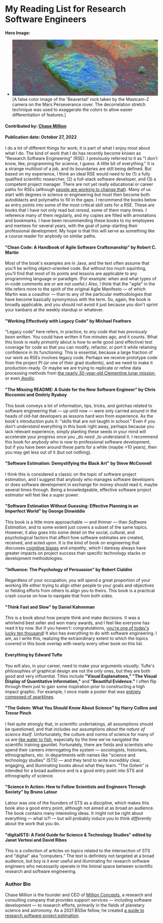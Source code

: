 # My Reading List for Research Software Engineers

 **Hero Image:**

  - <img src='../../images/Blog_2210_RSE.png' />[A false color image of the 'Beavertail' rock taken by the Mastcam-Z camera on the Mars Perseverance rover.  The decorrelation stretch technique was used to exaggerate the colors to allow easier differentiation of features.] 

#### Contributed by: [Chase Million](https://github.com/cmillion)

#### Publication date: October 27, 2022

I do a lot of different things for work; it is part of what I enjoy most about what I do. The kind of work that I do has recently become known as "Research Software Engineering" (RSE). I previously referred to it as "I don't know, like, programming for science, I guess. A little bit of everything." It is a strange multitool of a job, and its boundaries are still being defined. But based on my experience, I think an ideal RSE would need to be (1) a fully qualified scientific researcher, (2) a full-stack software developer, and (3) a competent project manager. There are not yet really educational or career paths for RSEs (although [people are working to change that](https://us-rse.org/)). Many of us start with degrees in science or engineering but must then become both autodidacts and polymaths to fill in the gaps. I recommend the books below as entry points into some of the most critical skill sets for a RSE. These are books that I have not only read but _reread_, some of them many times. I reference many of them regularly, and my copies are filled with annotations and bookmarks. I have been recommending these books to my employees and mentees for several years, with the goal of jump-starting their professional development. My hope is that this will serve as something like a course reader for anybody on similar paths.

#### "Clean Code: A Handbook of Agile Software Craftsmanship" by Robert C. Martin

Most of the book's examples are in Java, and the text often assume that you'll be writing object-oriented code.  But without too much squinting, you’ll find that most of its points and lessons are applicable to any programming language or paradigm. (For example: when and what types of in-code comments are or are not useful.) Also, I think that the "agile" in the title refers more to the spirit of the original Agile Manifesto — of which Martin was a coauthor — than to any of the particular methodologies that have become basically synonymous with the term. So, again, the book is broadly applicable, and you should not avoid it just because you don't sprint your kanbans at the weekly standup or whatever.

#### "Working Effectively with Legacy Code" by Michael Feathers

"Legacy code" here refers, in practice, to _any code that has previously been written_. You could have written it five minutes ago, and it counts. What this book is really _primarily_ about is how to write good (and effective) test coverage for code so that you can modify, refactor, or port it while retaining confidence in its functioning. This is essential, because a large fraction of our work as RSEs involves legacy code. Perhaps we receive prototype code from the project PI (or one of their grad students), and we need to make it production-ready. Or maybe we are trying to replicate or refine data processing methods from [the nearly 30-year-old Clementine lunar mission](https://millionconcepts.com/clem_m3.html), or even[ Apollo](https://millionconcepts.com/ahfe_summary.html).

#### "The Missing README: A Guide for the New Software Engineer" by Chris Riccomini and Dmitriy Ryaboy

This book conveys a lot of information, tips, tricks, and gotchas related to software engineering that — up until now — were only carried around in the heads of old-hat developers as lessons hard won from experience. As the book's introduction puts it: "skills that are not taught in school." Even if you don't _understand_ everything in this book right away, perhaps because you lack relevant experience, simply planting these seeds in your mind will accelerate your progress once you _do _need_ _to understand it. I recommend this book for anybody who is _new_ to professional software development, but if you have been around these parts for a while (maybe >10 years), then you may get less out of it (but not nothing).

#### "Software Estimation: Demystifying the Black Art" by Steve McConnell

I think this is considered a classic on the topic of software project estimation, and I suggest that anybody who manages software developers or does software development in exchange for money should read it, maybe several times through. Being a knowledgeable, effective software project estimator will feel like a super power.

#### "Software Estimation Without Guessing: Effective Planning in an Imperfect World" by George Dinwiddie

This book is a little more approachable — and thinner — than _Software Estimation_, and to some extent just covers a subset of the same topics. However, it also goes into some detail on the social, cultural, and psychological factors that affect how software estimates are created, received, and acted upon. It is the kind of book on engineering that discusses [cognitive biases](https://en.wikipedia.org/wiki/List_of_cognitive_biases) and _empathy_, which I daresay always have greater impacts on project success than specific technology stacks or development methodologies.

#### "Influence: The Psychology of Persuasion" by Robert Cialdini

Regardless of your occupation, you will spend a great proportion of your working life either trying to align other people to your goals and objectives or fielding efforts from others to align you to theirs. This book is a practical crash course on how to navigate that from both sides.

#### "Think Fast and Slow" by Daniel Kahneman

This is a book about how people think and make decisions. It was a whirlwind best seller and won many awards, and I feel like everyone has read it by now. But if you haven't: congratulations, [you're one of today's lucky ten thousand](https://xkcd.com/1053/)! It also has everything to do with software engineering. I am, as I write this, realizing the extraordinary extent to which the topics covered in this book overlap with nearly every other book on this list.

#### Everything by Edward Tufte

You will also, in your career, need to make your arguments _visually_. Tufte's philosophies of graphical design are not the _only_ ones, but they are both good and very influential. Titles include **"Visual Explanations," "The Visual Display of Quantitative Information,"** and **"Beautiful Evidence."** I often flip through them just to gain some inspiration prior to constructing a high impact graphic. For example, I once made a poster that was [entirely composed of sparklines](https://millionconcepts.com/aas235.html). 

#### "The Golem: What You Should Know About Science" by Harry Collins and Trevor Pinch

I feel quite strongly that, in scientific undertakings, all assumptions should be questioned, and that includes our assumptions _about the nature of science itself_. Unfortunately, the culture and norms of science for many of us are [like water to fish](https://www.youtube.com/watch?v=8CrOL-ydFMI), especially by the time we've navigated the scientific training gauntlet. Fortunately, there are fields and scientists who spend their careers interrogating the system — sociologists, historians, ethnographers, etc. in departments with names like "science and technology studies" (STS) — and they tend to write incredibly clear, engaging, and illuminating books about what they learn. "The Golem" is intended for a broad audience and is a good entry point into STS and ethnography of science.

#### "Science In Action: How to Follow Scientists and Engineers Through Society" by Bruno Latour

Latour was one of the founders of STS as a discipline, which makes this book also a good entry point, although not aimed at as broad an audience. The book contains many interesting ideas. It might not be right about everything — what is?! — but will probably induce you to think _differently_ about the work that you do.

#### "digitalSTS: A Field Guide for Science & Technology Studies" edited by Janet Vertesi and David Ribes

This is a collection of articles on topics related to the intersection of STS and "digital" aka “computers.”  The text is definitely not targeted at a broad audience, but boy is it ever useful and illuminating for research software engineers who necessarily operate in the liminal space between scientific research and software engineering.

### Author Bio

Chase Million is the founder and CEO of [Million Concepts](https://millionconcepts.com), a research and consulting company that provides support services — including software development — to research efforts, primarily in the fields of planetary science and astronomy. As a 2021 BSSw fellow, he created [a guide to research software project estimation](https://github.com/MillionConcepts/software_project_management).

<!---
Publish: yes
Pinned: no
Topics: online learning, software engineering
--->
